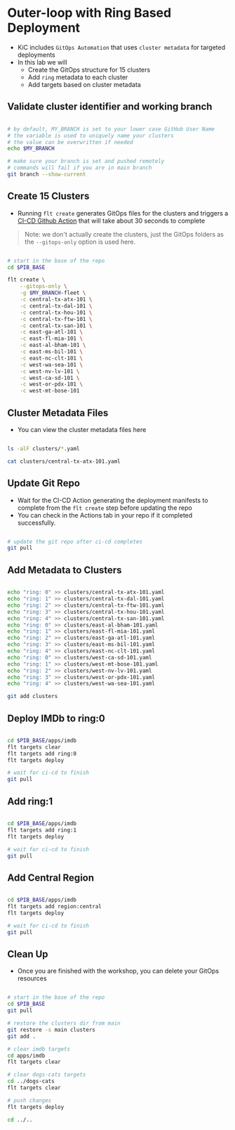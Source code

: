 # Outer-loop with Ring Based Deployment

- KiC includes `GitOps Automation` that uses `cluster metadata` for targeted deployments
- In this lab we will
  - Create the GitOps structure for 15 clusters
  - Add `ring` metadata to each cluster
  - Add targets based on cluster metadata

## Validate cluster identifier and working branch

```bash

# by default, MY_BRANCH is set to your lower case GitHub User Name
# the variable is used to uniquely name your clusters
# the value can be overwritten if needed
echo $MY_BRANCH

# make sure your branch is set and pushed remotely
# commands will fail if you are in main branch
git branch --show-current

```

## Create 15 Clusters

- Running `flt create` generates GitOps files for the clusters and triggers a [CI-CD Github Action](https://github.com/kubernetes101/pib-dev/actions) that will take about 30 seconds to complete

> Note: we don't actually create the clusters, just the GitOps folders as the `--gitops-only` option is used here.

  ```bash

  # start in the base of the repo
  cd $PIB_BASE

  flt create \
      --gitops-only \
      -g $MY_BRANCH-fleet \
      -c central-tx-atx-101 \
      -c central-tx-dal-101 \
      -c central-tx-hou-101 \
      -c central-tx-ftw-101 \
      -c central-tx-san-101 \
      -c east-ga-atl-101 \
      -c east-fl-mia-101 \
      -c east-al-bham-101 \
      -c east-ms-bil-101 \
      -c east-nc-clt-101 \
      -c west-wa-sea-101 \
      -c west-nv-lv-101 \
      -c west-ca-sd-101 \
      -c west-or-pdx-101 \
      -c west-mt-bose-101

  ```

## Cluster Metadata Files

- You can view the cluster metadata files here

```bash

ls -alF clusters/*.yaml

cat clusters/central-tx-atx-101.yaml

```

## Update Git Repo

- Wait for the CI-CD Action generating the deployment manifests to complete from the `flt create` step before updating the repo
- You can check in the Actions tab in your repo if it completed successfully.

```bash

# update the git repo after ci-cd completes
git pull

```

## Add Metadata to Clusters

```bash

echo "ring: 0" >> clusters/central-tx-atx-101.yaml
echo "ring: 1" >> clusters/central-tx-dal-101.yaml
echo "ring: 2" >> clusters/central-tx-ftw-101.yaml
echo "ring: 3" >> clusters/central-tx-hou-101.yaml
echo "ring: 4" >> clusters/central-tx-san-101.yaml
echo "ring: 0" >> clusters/east-al-bham-101.yaml
echo "ring: 1" >> clusters/east-fl-mia-101.yaml
echo "ring: 2" >> clusters/east-ga-atl-101.yaml
echo "ring: 3" >> clusters/east-ms-bil-101.yaml
echo "ring: 4" >> clusters/east-nc-clt-101.yaml
echo "ring: 0" >> clusters/west-ca-sd-101.yaml
echo "ring: 1" >> clusters/west-mt-bose-101.yaml
echo "ring: 2" >> clusters/west-nv-lv-101.yaml
echo "ring: 3" >> clusters/west-or-pdx-101.yaml
echo "ring: 4" >> clusters/west-wa-sea-101.yaml

git add clusters

```

## Deploy IMDb to ring:0

```bash

cd $PIB_BASE/apps/imdb
flt targets clear
flt targets add ring:0
flt targets deploy

# wait for ci-cd to finish
git pull

```

## Add ring:1

```bash

cd $PIB_BASE/apps/imdb
flt targets add ring:1
flt targets deploy

# wait for ci-cd to finish
git pull

```

## Add Central Region

```bash

cd $PIB_BASE/apps/imdb
flt targets add region:central
flt targets deploy

# wait for ci-cd to finish
git pull

```

## Clean Up

- Once you are finished with the workshop, you can delete your GitOps resources

```bash

# start in the base of the repo
cd $PIB_BASE
git pull

# restore the clusters dir from main
git restore -s main clusters
git add .

# clear imdb targets
cd apps/imdb
flt targets clear

# clear dogs-cats targets
cd ../dogs-cats
flt targets clear

# push changes
flt targets deploy

cd ../..

```
